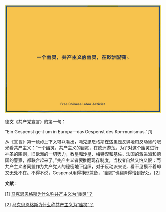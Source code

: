 ![](https://github.com/typethon/communist/blob/master/timeline/jpg/20190501.jpg)
  
德文《共产党宣言》的第一句：  

“Ein Gespenst geht um in Europa—das Gespenst des Kommunismus.”[1]

从《宣言》第一段的上下文可以看出，马克思恩格斯在这里是反讽地用反动派的眼光看共产主义：“一个幽灵，共产主义的幽灵，在欧洲游荡。为了对这个幽灵进行神圣的围剿，旧欧洲的一切势力，教皇和沙皇、梅特涅和基佐、法国的激进派和德国的警察，都联合起来了。”共产主义者要推翻现存制度，当权者自然又怕又恨；而共产主义者同盟作为共产党人的秘密地下组织，对于反动派来说，看不见摸不着却又无处不在。不得不说，Gespenst用得神形兼备，“幽灵”也翻译得恰到好处。[2]
  
    
    

**文献**：  

[1] [马克思恩格斯为什么称共产主义为“幽灵”？](http://www.sohu.com/a/219865381_747064)  

[2] [马克思恩格斯为什么称共产主义为“幽灵”？](http://www.sohu.com/a/219865381_747064)

